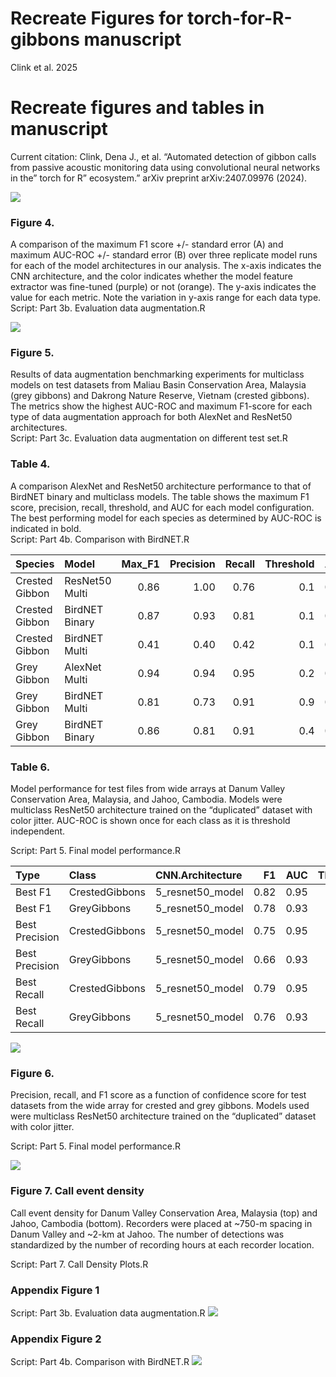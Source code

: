 Recreate Figures for torch-for-R-gibbons manuscript
================
Clink et al. 2025

# Recreate figures and tables in manuscript

Current citation: Clink, Dena J., et al. “Automated detection of gibbon
calls from passive acoustic monitoring data using convolutional neural
networks in the” torch for R” ecosystem.” arXiv preprint
arXiv:2407.09976 (2024).

![](Recreate-plots-for-manuscript_files/figure-gfm/unnamed-chunk-1-1.png)<!-- -->

### Figure 4.

A comparison of the maximum F1 score +/- standard error (A) and maximum
AUC-ROC +/- standard error (B) over three replicate model runs for each
of the model architectures in our analysis. The x-axis indicates the CNN
architecture, and the color indicates whether the model feature
extractor was fine-tuned (purple) or not (orange). The y-axis indicates
the value for each metric. Note the variation in y-axis range for each
data type.  
Script: Part 3b. Evaluation data augmentation.R

![](Recreate-plots-for-manuscript_files/figure-gfm/unnamed-chunk-2-1.png)<!-- -->

### Figure 5.

Results of data augmentation benchmarking experiments for multiclass
models on test datasets from Maliau Basin Conservation Area, Malaysia
(grey gibbons) and Dakrong Nature Reserve, Vietnam (crested gibbons).
The metrics show the highest AUC-ROC and maximum F1-score for each type
of data augmentation approach for both AlexNet and ResNet50
architectures.  
Script: Part 3c. Evaluation data augmentation on different test set.R

### Table 4.

A comparison AlexNet and ResNet50 architecture performance to that of
BirdNET binary and multiclass models. The table shows the maximum F1
score, precision, recall, threshold, and AUC for each model
configuration. The best performing model for each species as determined
by AUC-ROC is indicated in bold.  
Script: Part 4b. Comparison with BirdNET.R

| Species        | Model          | Max_F1 | Precision | Recall | Threshold |  AUC |
|:---------------|:---------------|-------:|----------:|-------:|----------:|-----:|
| Crested Gibbon | ResNet50 Multi |   0.86 |      1.00 |   0.76 |       0.1 | 0.93 |
| Crested Gibbon | BirdNET Binary |   0.87 |      0.93 |   0.81 |       0.1 | 0.90 |
| Crested Gibbon | BirdNET Multi  |   0.41 |      0.40 |   0.42 |       0.1 | 0.65 |
| Grey Gibbon    | AlexNet Multi  |   0.94 |      0.94 |   0.95 |       0.2 | 0.99 |
| Grey Gibbon    | BirdNET Multi  |   0.81 |      0.73 |   0.91 |       0.9 | 0.93 |
| Grey Gibbon    | BirdNET Binary |   0.86 |      0.81 |   0.91 |       0.4 | 0.91 |

### Table 6.

Model performance for test files from wide arrays at Danum Valley
Conservation Area, Malaysia, and Jahoo, Cambodia. Models were multiclass
ResNet50 architecture trained on the “duplicated” dataset with color
jitter. AUC-ROC is shown once for each class as it is threshold
independent.

Script: Part 5. Final model performance.R

| Type           | Class          | CNN.Architecture |   F1 |  AUC | Threshold | Precision | Recall |   FPR |
|:---------------|:---------------|:-----------------|-----:|-----:|----------:|----------:|-------:|------:|
| Best F1        | CrestedGibbons | 5_resnet50_model | 0.82 | 0.95 |       0.4 |      0.89 |   0.75 | 0.005 |
| Best F1        | GreyGibbons    | 5_resnet50_model | 0.78 | 0.93 |       0.2 |      0.83 |   0.73 | 0.020 |
| Best Precision | CrestedGibbons | 5_resnet50_model | 0.75 | 0.95 |       0.9 |      0.97 |   0.60 | 0.001 |
| Best Precision | GreyGibbons    | 5_resnet50_model | 0.66 | 0.93 |       0.9 |      0.95 |   0.51 | 0.004 |
| Best Recall    | CrestedGibbons | 5_resnet50_model | 0.79 | 0.95 |       0.1 |      0.75 |   0.84 | 0.014 |
| Best Recall    | GreyGibbons    | 5_resnet50_model | 0.76 | 0.93 |       0.1 |      0.75 |   0.77 | 0.034 |

![](Recreate-plots-for-manuscript_files/figure-gfm/unnamed-chunk-5-1.png)<!-- -->

### Figure 6.

Precision, recall, and F1 score as a function of confidence score for
test datasets from the wide array for crested and grey gibbons. Models
used were multiclass ResNet50 architecture trained on the “duplicated”
dataset with color jitter.

Script: Part 5. Final model performance.R

![](Recreate-plots-for-manuscript_files/figure-gfm/unnamed-chunk-6-1.png)<!-- -->

### Figure 7. Call event density

Call event density for Danum Valley Conservation Area, Malaysia (top)
and Jahoo, Cambodia (bottom). Recorders were placed at ~750-m spacing in
Danum Valley and ~2-km at Jahoo. The number of detections was
standardized by the number of recording hours at each recorder location.

Script: Part 7. Call Density Plots.R

### Appendix Figure 1

Script: Part 3b. Evaluation data augmentation.R
![](Recreate-plots-for-manuscript_files/figure-gfm/unnamed-chunk-7-1.png)<!-- -->

### Appendix Figure 2

Script: Part 4b. Comparison with BirdNET.R
![](Recreate-plots-for-manuscript_files/figure-gfm/unnamed-chunk-8-1.png)<!-- -->
